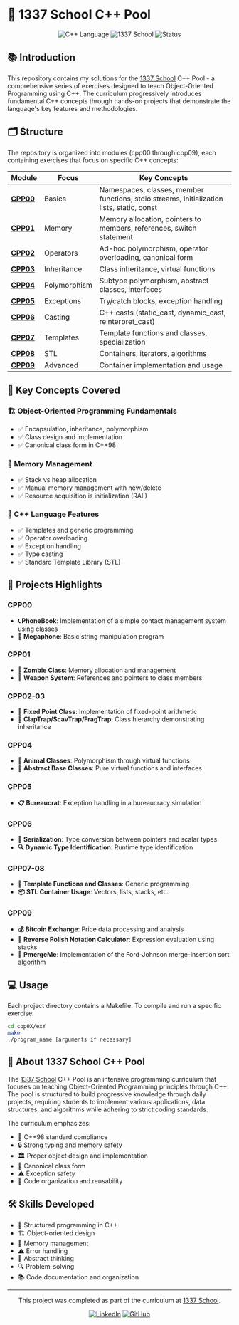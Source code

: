 # 🚀 1337 School C++ Pool

<div align="center">
  <img src="https://img.shields.io/badge/Language-C++-blue.svg?style=for-the-badge&logo=c%2B%2B" alt="C++ Language">
  <img src="https://img.shields.io/badge/School-1337-lightgrey.svg?style=for-the-badge" alt="1337 School">
  <img src="https://img.shields.io/badge/Status-Completed-green.svg?style=for-the-badge" alt="Status">
</div>

## 📚 Introduction

This repository contains my solutions for the [1337 School](https://1337.ma/) C++ Pool - a comprehensive series of exercises designed to teach Object-Oriented Programming using C++. The curriculum progressively introduces fundamental C++ concepts through hands-on projects that demonstrate the language's key features and methodologies.

## 🗂️ Structure

The repository is organized into modules (cpp00 through cpp09), each containing exercises that focus on specific C++ concepts:

| Module | Focus | Key Concepts |
|--------|-------|--------------|
| **[CPP00](./cpp00/)** | Basics | Namespaces, classes, member functions, stdio streams, initialization lists, static, const |
| **[CPP01](./cpp01/)** | Memory | Memory allocation, pointers to members, references, switch statement |
| **[CPP02](./cpp02/)** | Operators | Ad-hoc polymorphism, operator overloading, canonical form |
| **[CPP03](./cpp03/)** | Inheritance | Class inheritance, virtual functions |
| **[CPP04](./cpp04/)** | Polymorphism | Subtype polymorphism, abstract classes, interfaces |
| **[CPP05](./cpp05/)** | Exceptions | Try/catch blocks, exception handling |
| **[CPP06](./cpp06/)** | Casting | C++ casts (static_cast, dynamic_cast, reinterpret_cast) |
| **[CPP07](./cpp07/)** | Templates | Template functions and classes, specialization |
| **[CPP08](./cpp08/)** | STL | Containers, iterators, algorithms |
| **[CPP09](./cpp09/)** | Advanced | Container implementation and usage |

## 🔑 Key Concepts Covered

### 🏗️ Object-Oriented Programming Fundamentals
- ✅ Encapsulation, inheritance, polymorphism
- ✅ Class design and implementation
- ✅ Canonical class form in C++98

### 💾 Memory Management
- ✅ Stack vs heap allocation
- ✅ Manual memory management with new/delete
- ✅ Resource acquisition is initialization (RAII)

### 🧰 C++ Language Features
- ✅ Templates and generic programming
- ✅ Operator overloading
- ✅ Exception handling
- ✅ Type casting
- ✅ Standard Template Library (STL)

## 🌟 Projects Highlights

### CPP00
- **📞 PhoneBook**: Implementation of a simple contact management system using classes
- **📢 Megaphone**: Basic string manipulation program

### CPP01
- **🧟 Zombie Class**: Memory allocation and management
- **🔫 Weapon System**: References and pointers to class members

### CPP02-03
- **🔢 Fixed Point Class**: Implementation of fixed-point arithmetic
- **🤖 ClapTrap/ScavTrap/FragTrap**: Class hierarchy demonstrating inheritance

### CPP04
- **🦁 Animal Classes**: Polymorphism through virtual functions
- **🧠 Abstract Base Classes**: Pure virtual functions and interfaces

### CPP05
- **📋 Bureaucrat**: Exception handling in a bureaucracy simulation

### CPP06
- **💽 Serialization**: Type conversion between pointers and scalar types
- **🔍 Dynamic Type Identification**: Runtime type identification

### CPP07-08
- **📐 Template Functions and Classes**: Generic programming
- **📦 STL Container Usage**: Vectors, lists, stacks, etc.

### CPP09
- **💰 Bitcoin Exchange**: Price data processing and analysis
- **🧮 Reverse Polish Notation Calculator**: Expression evaluation using stacks
- **🔄 PmergeMe**: Implementation of the Ford-Johnson merge-insertion sort algorithm

## 💻 Usage

Each project directory contains a Makefile. To compile and run a specific exercise:

```bash
cd cpp0X/exY
make
./program_name [arguments if necessary]
```

## 🏫 About 1337 School C++ Pool

The [1337 School](https://1337.ma/) C++ Pool is an intensive programming curriculum that focuses on teaching Object-Oriented Programming principles through C++. The pool is structured to build progressive knowledge through daily projects, requiring students to implement various applications, data structures, and algorithms while adhering to strict coding standards.

The curriculum emphasizes:
- 📏 C++98 standard compliance
- 🔒 Strong typing and memory safety
- 🏛️ Proper object design and implementation
- 📝 Canonical class form
- ⚠️ Exception safety
- 📂 Code organization and reusability

## 🛠️ Skills Developed

- 🧱 Structured programming in C++
- 🏗️ Object-oriented design
- 💾 Memory management
- ⚠️ Error handling
- 🧠 Abstract thinking
- 🔍 Problem-solving
- 📚 Code documentation and organization

---

<div align="center">
  This project was completed as part of the curriculum at <a href="https://1337.ma/">1337 School</a>.
  
  [![LinkedIn](https://img.shields.io/badge/Connect-LinkedIn-blue.svg?style=flat&logo=linkedin)](https://www.linkedin.com/in/younes-elansari/)
  [![GitHub](https://img.shields.io/badge/Follow-GitHub-black.svg?style=flat&logo=github)](https://github.com/UN-35)
</div>
